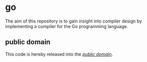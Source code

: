go
==

The aim of this repository is to gain insight into compiler design by implementing a compiler for the Go programming language.

public domain
-------------

This code is hereby released into the *[public domain][]*.

[public domain]: https://creativecommons.org/publicdomain/zero/1.0/
